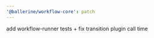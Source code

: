 ```yaml
---
'@ballerine/workflow-core': patch
---
```


add workflow-runner tests + fix transition plugin call time
